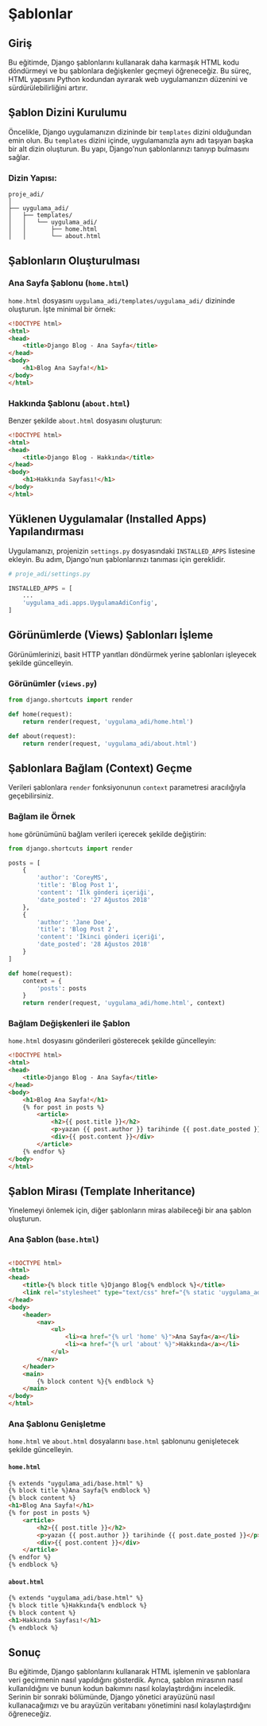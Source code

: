 # Şablonlar

## Giriş

Bu eğitimde, Django şablonlarını kullanarak daha karmaşık HTML kodu döndürmeyi ve bu şablonlara değişkenler geçmeyi öğreneceğiz. Bu süreç, HTML yapısını Python kodundan ayırarak web uygulamanızın düzenini ve sürdürülebilirliğini artırır.

## Şablon Dizini Kurulumu

Öncelikle, Django uygulamanızın dizininde bir `templates` dizini olduğundan emin olun. Bu `templates` dizini içinde, uygulamanızla aynı adı taşıyan başka bir alt dizin oluşturun. Bu yapı, Django'nun şablonlarınızı tanıyıp bulmasını sağlar.

### Dizin Yapısı:
```
proje_adi/
│
├── uygulama_adi/
│   ├── templates/
│   │   └── uygulama_adi/
│   │       ├── home.html
│   │       └── about.html
```

## Şablonların Oluşturulması

### Ana Sayfa Şablonu (`home.html`)

`home.html` dosyasını `uygulama_adi/templates/uygulama_adi/` dizininde oluşturun. İşte minimal bir örnek:
```html
<!DOCTYPE html>
<html>
<head>
    <title>Django Blog - Ana Sayfa</title>
</head>
<body>
    <h1>Blog Ana Sayfa!</h1>
</body>
</html>
```

### Hakkında Şablonu (`about.html`)

Benzer şekilde `about.html` dosyasını oluşturun:
```html
<!DOCTYPE html>
<html>
<head>
    <title>Django Blog - Hakkında</title>
</head>
<body>
    <h1>Hakkında Sayfası!</h1>
</body>
</html>
```

## Yüklenen Uygulamalar (Installed Apps) Yapılandırması

Uygulamanızı, projenizin `settings.py` dosyasındaki `INSTALLED_APPS` listesine ekleyin. Bu adım, Django'nun şablonlarınızı tanıması için gereklidir.

```python
# proje_adi/settings.py

INSTALLED_APPS = [
    ...
    'uygulama_adi.apps.UygulamaAdiConfig',
]
```

## Görünümlerde (Views) Şablonları İşleme

Görünümlerinizi, basit HTTP yanıtları döndürmek yerine şablonları işleyecek şekilde güncelleyin.

### Görünümler (`views.py`)

```python
from django.shortcuts import render

def home(request):
    return render(request, 'uygulama_adi/home.html')

def about(request):
    return render(request, 'uygulama_adi/about.html')
```

## Şablonlara Bağlam (Context) Geçme

Verileri şablonlara `render` fonksiyonunun `context` parametresi aracılığıyla geçebilirsiniz.

### Bağlam ile Örnek

`home` görünümünü bağlam verileri içerecek şekilde değiştirin:
```python
from django.shortcuts import render

posts = [
    {
        'author': 'CoreyMS',
        'title': 'Blog Post 1',
        'content': 'İlk gönderi içeriği',
        'date_posted': '27 Ağustos 2018'
    },
    {
        'author': 'Jane Doe',
        'title': 'Blog Post 2',
        'content': 'İkinci gönderi içeriği',
        'date_posted': '28 Ağustos 2018'
    }
]

def home(request):
    context = {
        'posts': posts
    }
    return render(request, 'uygulama_adi/home.html', context)
```

### Bağlam Değişkenleri ile Şablon

`home.html` dosyasını gönderileri gösterecek şekilde güncelleyin:
```html
<!DOCTYPE html>
<html>
<head>
    <title>Django Blog - Ana Sayfa</title>
</head>
<body>
    <h1>Blog Ana Sayfa!</h1>
    {% for post in posts %}
        <article>
            <h2>{{ post.title }}</h2>
            <p>yazan {{ post.author }} tarihinde {{ post.date_posted }}</p>
            <div>{{ post.content }}</div>
        </article>
    {% endfor %}
</body>
</html>
```

## Şablon Mirası (Template Inheritance)

Yinelemeyi önlemek için, diğer şablonların miras alabileceği bir ana şablon oluşturun.

### Ana Şablon (`base.html`)

```html

<!DOCTYPE html>
<html>
<head>
    <title>{% block title %}Django Blog{% endblock %}</title>
    <link rel="stylesheet" type="text/css" href="{% static 'uygulama_adi/main.css' %}">
</head>
<body>
    <header>
        <nav>
            <ul>
                <li><a href="{% url 'home' %}">Ana Sayfa</a></li>
                <li><a href="{% url 'about' %}">Hakkında</a></li>
            </ul>
        </nav>
    </header>
    <main>
        {% block content %}{% endblock %}
    </main>
</body>
</html>
```


### Ana Şablonu Genişletme

`home.html` ve `about.html` dosyalarını `base.html` şablonunu genişletecek şekilde güncelleyin.

#### `home.html`

```html
{% extends "uygulama_adi/base.html" %}
{% block title %}Ana Sayfa{% endblock %}
{% block content %}
<h1>Blog Ana Sayfa!</h1>
{% for post in posts %}
    <article>
        <h2>{{ post.title }}</h2>
        <p>yazan {{ post.author }} tarihinde {{ post.date_posted }}</p>
        <div>{{ post.content }}</div>
    </article>
{% endfor %}
{% endblock %}
```

#### `about.html`

```html
{% extends "uygulama_adi/base.html" %}
{% block title %}Hakkında{% endblock %}
{% block content %}
<h1>Hakkında Sayfası!</h1>
{% endblock %}
```

## Sonuç

Bu eğitimde, Django şablonlarını kullanarak HTML işlemenin ve şablonlara veri geçirmenin nasıl yapıldığını gösterdik. Ayrıca, şablon mirasının nasıl kullanıldığını ve bunun kodun bakımını nasıl kolaylaştırdığını inceledik. Serinin bir sonraki bölümünde, Django yönetici arayüzünü nasıl kullanacağımızı ve bu arayüzün veritabanı yönetimini nasıl kolaylaştırdığını öğreneceğiz.